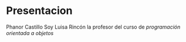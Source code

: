 # Presentacion

Phanor Castillo Soy Luisa Rincón la profesor del curso de *programación orientada a objetos*